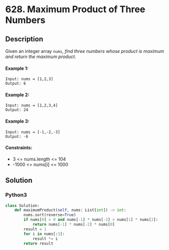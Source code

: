 # 628. Maximum Product of Three Numbers


## Description
Given an integer array `nums`, *find three numbers whose product is maximum and return the maximum product*.

#### Example 1:
```
Input: nums = [1,2,3]
Output: 6
```

#### Example 2:
```
Input: nums = [1,2,3,4]
Output: 24
```

#### Example 3:
```
Input: nums = [-1,-2,-3]
Output: -6
```

#### Constraints:
- 3 <= nums.length <= 104
- -1000 <= nums[i] <= 1000


## Solution

### Python3
```python
class Solution:
    def maximumProduct(self, nums: List[int]) -> int:
        nums.sort(reverse=True)
        if nums[0] > 0 and nums[-1] * nums[-2] > nums[1] * nums[2]:
            return nums[-1] * nums[-2] * nums[0]
        result = 1
        for i in nums[:3]:
            result *= i
        return result
```
